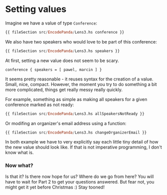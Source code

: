 
# Setting values

Imagine we have a value of type `Conference`:

```haskell
{{ fileSection src/EncodePanda/Lens3.hs conference }}
```

We also have two speakers who would love to be part of this conference:

```haskell
{{ fileSection src/EncodePanda/Lens3.hs speakers }}
```

At first, setting a new value does not seem to be scary.

```
conference { speakers = [ pawel, marcin ] }
```

It seems pretty reasonable - it reuses syntax for the creation of a value. Small, nice, compact.
However, the moment you try to do something a bit more complicated, things get really messy really quickly.

For example, something as simple as making all speakers for a given conference marked as not ready:

```haskell
{{ fileSection src/EncodePanda/Lens3.hs allSpeakersNotReady }}
```

Or modifing an organizer's email address using a function:

```haskell
{{ fileSection src/EncodePanda/Lens3.hs changeOrganizerEmail }}
```

In both example we have to very explicitly say each little tiny detail of how the new value should look like. If that is not imperative programming, I don't know what is.

### Now what?

Is that it? Is there now hope for us? Where do we go from here? You will have to wait for Part 2 to get your questions answered. But fear not, you might get it yet before Christmas :) Stay tooned!
